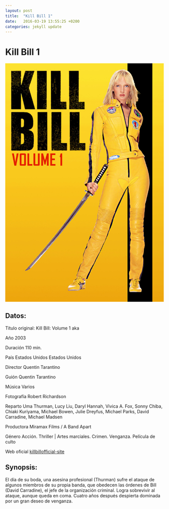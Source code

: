```yaml
---
layout: post
title:  "Kill Bill 1"
date:   2016-03-19 13:55:25 +0200
categories: jekyll update
---
```


# Kill Bill 1

![Portada](/images/killbill1.jpg)

## Datos:
Título original: Kill Bill: Volume 1 aka 

Año 2003

Duración 110 min.

País Estados Unidos Estados Unidos

Director  Quentin Tarantino 

Guión Quentin Tarantino

Música Varios

Fotografía Robert Richardson

Reparto Uma Thurman, Lucy Liu, Daryl Hannah, Vivica A. Fox, Sonny Chiba, 
Chiaki Kuriyama, Michael Bowen, Julie Dreyfus, Michael Parks, David 
Carradine, Michael Madsen 

Productora Miramax Films / A Band Apart

Género Acción. Thriller | Artes marciales. Crimen. Venganza. Película de culto 

Web oficial [killbillofficial-site]

## Synopsis:
El día de su boda, una asesina profesional (Thurman) sufre el ataque de 
algunos miembros de su propia banda, que obedecen las órdenes de Bill 
(David Carradine), el jefe de la organización criminal. Logra sobrevivir 
al ataque, aunque queda en coma. Cuatro años después despierta dominada 
por un gran deseo de venganza.


[killbillofficial-site]: http://www.kill-bill.com/
